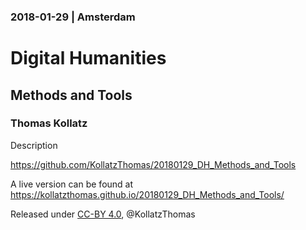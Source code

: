 ### 2018-01-29 | Amsterdam

# Digital Humanities

## Methods and Tools

### Thomas Kollatz

Description

https://github.com/KollatzThomas/20180129_DH_Methods_and_Tools

A live version can be found at https://kollatzthomas.github.io/20180129_DH_Methods_and_Tools/

Released under [CC-BY 4.0](https://creativecommons.org/licenses/by/4.0/), @KollatzThomas
